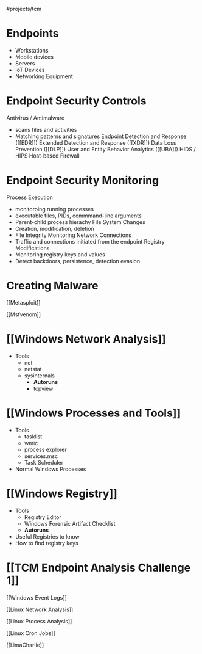 #projects/tcm 

# Endpoints
- Workstations
- Mobile devices
- Servers
- IoT Devices
- Networking Equipment

# Endpoint Security Controls

Antivirus / Antimalware
- scans files and activities
- Matching patterns and signatures
Endpoint Detection and Response ([[EDR]])
Extended Detection and Response ([[XDR]])
Data Loss Prevention ([[DLP]])
User and Entity Behavior Analytics ([[UBA]])
HIDS / HIPS
Host-based Firewall

# Endpoint Security Monitoring

Process Execution
- monitoroing running processes
- executable files, PIDs, commmand-line arguments
- Parent-child process hierachy
File System Changes
- Creation, modification, deletion
- File Integrity Monitoring
Network Connections
- Traffic and connections initiated from the endpoint
Registry Modifications
- Monitoring registry keys and values
- Detect backdoors, persistence, detection evasion
 
#  Creating Malware

[[Metasploit]]

[[Msfvenom]]
# [[Windows Network Analysis]]
- Tools 
	- net 
	- netstat 
	- sysinternals 
		- **Autoruns**  
		- tcpview 

# [[Windows Processes and Tools]] 
- Tools 
	- tasklist 
	- wmic 
	- process explorer 
	- services.msc 
	- Task Scheduler 
- Normal Windows Processes 

# [[Windows Registry]]
- Tools 
	- Registry Editor 
	- Windows Forensic Artifact Checklist
	- **Autoruns**
- Useful Registries to know
- How to find registry keys 

# [[TCM Endpoint Analysis Challenge 1]]

[[Windows Event Logs]]

[[Linux Network Analysis]]

[[Linux Process Analysis]]

[[Linux Cron Jobs]]

[[LimaCharlie]]
